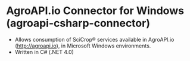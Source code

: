 # AgroAPI.io Connector for Windows (agroapi-csharp-connector)
- Allows consumption of SciCrop® services available in AgroAPI.io (http://agroapi.io), in Microsoft Windows environments.
- Written in C# (.NET 4.0) 
